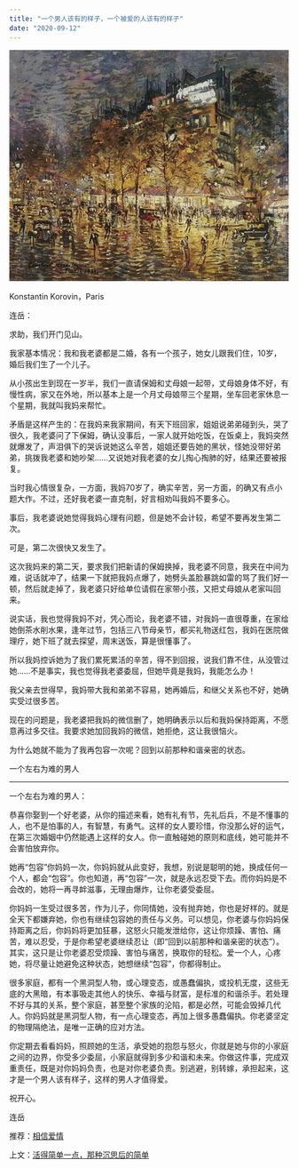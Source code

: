 ```yaml
---
title: "一个男人该有的样子，一个被爱的人该有的样子"
date: "2020-09-12"
---
```


  

![连岳文章](images/连岳文章picture-14.jpg)

Konstantin Korovin，Paris

  

连岳：

  

求助，我们开门见山。

  

我家基本情况：我和我老婆都是二婚，各有一个孩子，她女儿跟我们住，10岁，婚后我们生了一个儿子。

  

从小孩出生到现在一岁半，我们一直请保姆和丈母娘一起带，丈母娘身体不好，有慢性病，家又在外地，所以基本上是一个月丈母娘带三个星期，坐车回老家休息一个星期，我就叫我妈来帮忙。

  

矛盾是这样产生的：在我妈来我家期间，有天下班回家，姐姐说弟弟碰到头，哭了很久，我老婆问了下保姆，确认没事后，一家人就开始吃饭，在饭桌上，我妈突然就爆发了，声泪俱下的哭诉说她这么辛苦，姐姐还要告她的黑状，怪她没带好弟弟，挑拨我老婆和她吵架……又说她对我老婆的女儿掏心掏肺的好，结果还要被报复。

  

当时我心情很复杂，一方面，我妈70岁了，确实辛苦，另一方面，的确又有点小题大作。不过，还好我老婆一直克制，好言相劝叫我妈不要多心。

  

事后，我老婆说她觉得我妈心理有问题，但是她不会计较，希望不要再发生第二次。

  

可是，第二次很快又发生了。

  

这次我妈来的第二天，要求我们把新请的保姆换掉，我老婆不同意，我夹在中间为难，说话就冲了，结果一下就把我妈点爆了，她劈头盖脸暴跳如雷的骂了我们好一顿，然后就走掉了，我老婆只好给单位请假在家带小孩，又把丈母娘从老家叫回来。

  

说实话，我也觉得我妈不对，凭心而论，我老婆不错，对我妈一直很尊重，在家给她倒茶水削水果，逢年过节，包括三八节母亲节，都买礼物送红包，我妈在医院做理疗，她下班了就去探望，周末送饭，算是很懂事了。

  

所以我妈控诉她为了我们累死累活的辛苦，得不到回报，说我们靠不住，从没管过她……不是事实，我也觉得我老婆委屈，但她毕竟是我妈，我能怎么办！

  

我父亲去世得早，我妈带大我和弟弟不容易，她再婚后，和继父关系也不好，她确实受过很多苦。

  

现在的问题是，我老婆把我妈的微信删了，她明确表示以后和我妈保持距离，不愿意再过多交往。我要求她加回我妈的微信，她拒绝，这让我很恼火。

  

为什么她就不能为了我再包容一次呢？回到以前那种和谐亲密的状态。

  

一个左右为难的男人

  

* * *

  

一个左右为难的男人：

  

恭喜你娶到一个好老婆，从你的描述来看，她有礼有节，先礼后兵，不是不懂事的人，也不是怕事的人，有智慧，有勇气。这样的女人要珍惜，你没那么好的运气，在第三次婚姻中仍然能遇上这样的女人。你一直触碰她的原则和底线，她可能并不会害怕放弃你。

  

她再“包容”你妈妈一次，你妈妈就从此变好，我想，别说是聪明的她，换成任何一个人，都会“包容”。你也知道，再“包容”一次，就是永远忍受下去。而你妈妈是不会改的，她将一再寻衅滋事，无理由爆炸，让你老婆受委屈。

  

你妈妈一生受过很多苦，作为儿子，你同情她，没有抛弃她，你也是好样的。就是全天下都嫌弃她，你也有继续包容她的责任与义务。可以想见，你老婆与你妈妈保持距离之后，你妈妈将更加狂暴，这怒火只能发泄给你，这让你烦躁、害怕、痛苦，难以忍受，于是你希望老婆继续忍让（即“回到以前那种和谐亲密的状态”）。其实，这只是让你老婆忍受烦躁、害怕与痛苦，换取你的轻松。爱一个人，心疼她，将尽量让她避免这种状态，她想继续“包容”，你都得制止。

  

很多家庭，都有一个黑洞型人物，或心理变态，或愚蠢偏执，或投机无度，这些无底的大黑暗，有本事吸走其他人的快乐、幸福与财富，是标准的和谐杀手。若处理不好与其的关系，整个家庭，甚至整个家族的沦陷，都是必然，可能会毁掉几代人。你妈妈就是黑洞型人物，有一点心理变态，再加上很多愚蠢偏执。你老婆坚定的物理隔绝法，是唯一正确的应对方法。

  

你定期去看看妈妈，照顾她的生活，承受她的抱怨与怒火，你就是她与你的小家庭之间的边界，你受多少委屈，小家庭就得到多少和谐和未来。你做这件事，完成双重责任，既是对你妈妈负责，也是对你老婆负责。别逃避，别转嫁，承担起来，这才是一个男人该有样子，这样的男人才值得爱。

  

祝开心。

  

连岳

  

推荐：[相信爱情](http://mp.weixin.qq.com/s?__biz=MjM5NDU0Mjk2MQ==&mid=2651647115&idx=1&sn=ab9e2d8b27dc4976ff15f76dbd30ddcd&chksm=bd7e68958a09e18348c6aae89055110a71bbedd3e6bebe91b90822f2382aaa94b75f49704278&scene=21#wechat_redirect)  

上文：[活得简单一点，那种沉思后的简单](http://mp.weixin.qq.com/s?__biz=MjM5NDU0Mjk2MQ==&mid=2651648440&idx=1&sn=2c05202f63c46d6da688b77e2b12ff0a&chksm=bd7e75a68a09fcb0248b4426b520c233ff9950ed24cfee10a57ffbf1d5895d4808bc29a57ca7&scene=21#wechat_redirect)
